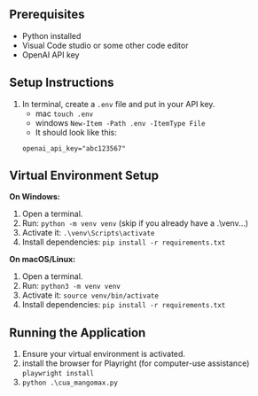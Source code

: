 ## Prerequisites 
* Python installed
* Visual Code studio or some other code editor
* OpenAI API key

## Setup Instructions
1. In terminal, create a `.env` file and put in your API key.
    * mac `touch .env`
    * windows `New-Item -Path .env -ItemType File` 
    * It should look like this:
    ```
    openai_api_key="abc123567"
    ```

## Virtual Environment Setup

**On Windows:**
1. Open a terminal.
2. Run: `python -m venv venv` (skip if you already have a .\venv...)
3. Activate it: `.\venv\Scripts\activate`
4. Install dependencies: `pip install -r requirements.txt`

**On macOS/Linux:**
1. Open a terminal.
2. Run: `python3 -m venv venv`
3. Activate it: `source venv/bin/activate`
4. Install dependencies: `pip install -r requirements.txt`

## Running the Application
1. Ensure your virtual environment is activated.
1. install the browser for Playright (for computer-use assistance) `playwright install`
1. `python .\cua_mangomax.py` 